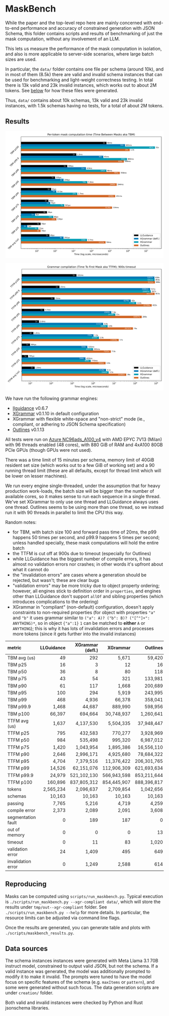 # MaskBench

While the paper and the top-level repo here are mainly concerned with end-to-end performance and accuracy of
constrained generation with JSON Schema, this folder contains scripts and results
of benchmarking of just the mask computation, without any involvement of an LLM.

This lets us measure the performance of the mask computation in isolation, and also
is more applicable to server-side scenarios, where large batch sizes are used.

In particular, the `data/` folder contains one file per schema (around 10k),
and in most of them (8.5k) there are valid and invalid schema instances that can be used for
benchmarking and light-weight correctness testing.
In total there is 13k valid and 23k invalid instances, which works out to about 2M tokens.
See [below](#data-sources) for how these files were generated.

Thus, `data/` contains about 10k schemas, 13k valid and 23k invalid instances,
with 1.5k schemas having no tests,
for a total of about 2M tokens.

## Results

<p align="center">
    <img src="plots/tbm.png" />
</p>

<p align="center">
    <img src="plots/ttfm.png" />
</p>

We have run the following grammar engines:

- [llguidance](https://github.com/guidance-ai/llguidance) v0.6.7
- [XGrammar](https://github.com/mlc-ai/xgrammar) v0.1.10 in default configuration
- XGrammar with flexible white-space and "non-strict" mode (ie., compliant, or adhering to JSON Schema specification)
- [Outlines](https://github.com/dottxt-ai/outlines) v0.1.13

All tests were run on
[Azure NC96ads_A100_v4](https://learn.microsoft.com/en-us/azure/virtual-machines/sizes/gpu-accelerated/nca100v4-series?tabs=sizebasic)
with AMD EPYC 7V13 (Milan) with 96 threads enabled (48 cores),
with 880 GiB of RAM and 4xA100 80GB PCIe GPUs (though GPUs were not used).

There was a time limit of 15 minutes per schema,
memory limit of 40GiB resident set size (which works out to a few GiB of working set)
and a 90 running thread limit (these are all defaults, except for thread limit which
will be lower on lesser machines).

We run every engine single-threaded, under the assumption that for heavy
production work-loads, the batch size will be bigger than the number of
available cores, so it makes sense to run each sequence in a single thread.
We've set XGrammar to only use one thread and LLGuidance always uses one thread.
Outlines seems to be using more than one thread, so we instead run it with 90
threads in parallel to limit the CPU this way.

Random notes:

- for TBM, with batch size 100 and forward pass time of 20ms, the p99 happens 50 times per second,
  and p99.9 happens 5 times per second; unless handled specially, these mask computations
  will hold the entire batch
- the TTFM is cut off at 900s due to timeout (especially for Outlines)
- while LLGuidance has the biggest number of compile errors,
  it has almost no validation errors nor crashes;
  in other words it's upfront about what it cannot do
- the "invalidation errors" are cases where a generation should be rejected,
  but wasn't; these are clear bugs
- "validation errors" may be more tricky due to object property ordering;
  however, all engines stick to definition order in `properties`,
  and engines other than LLGuidance don't support `allOf` and sibling properties
  (which introduces complications to the ordering)
- XGrammar in "compliant" (non-default) configuration, doesn't apply constraints
  to non-required properties (for object with properties `"a"` and `"b"` it uses grammar
  similar to `("a": A)? ("b": B)? ("[^"]+": ANYTHING)*`, so in object `{"a":1}`
  `1` can be matched to **either** `A` or `ANYTHING`);
  this is why it has lots of invalidation errors and processes more tokens (since it gets further
  into the invalid instances)

<!-- GEN-BEGIN -->
| metric             | LLGuidance | XGrammar (defl.) |    XGrammar |    Outlines |
|:-------------------|-----------:|-----------------:|------------:|------------:|
| TBM avg (us)       |         49 |              292 |       5,671 |      59,420 |
| TBM p25            |         16 |                3 |          12 |          16 |
| TBM p50            |         36 |                8 |          80 |         118 |
| TBM p75            |         43 |               54 |         321 |     133,981 |
| TBM p90            |         61 |              117 |       1,668 |     200,689 |
| TBM p95            |        100 |              294 |       5,919 |     243,995 |
| TBM p99            |        468 |            4,936 |      66,378 |     358,041 |
| TBM p99.9          |      1,468 |           44,687 |     889,990 |     598,956 |
| TBM p100           |     66,397 |          694,664 |  30,748,937 |   1,260,641 |
| TTFM avg (us)      |      1,637 |        4,137,530 |   5,504,335 |  37,948,447 |
| TTFM p25           |        795 |          432,583 |     770,277 |   3,928,969 |
| TTFM p50           |        984 |          535,498 |     995,320 |   6,987,012 |
| TTFM p75           |      1,420 |        1,043,954 |   1,895,386 |  16,556,110 |
| TTFM p90           |      2,646 |        2,996,171 |   4,925,680 |  78,684,322 |
| TTFM p95           |      4,704 |        7,379,516 |  11,376,422 | 206,301,765 |
| TTFM p99           |     14,526 |       62,151,076 | 112,906,309 | 621,693,634 |
| TTFM p99.9         |     24,979 |      521,102,130 | 566,943,598 | 853,211,644 |
| TTFM p100          |    160,896 |      837,805,312 | 854,445,907 | 888,396,817 |
| tokens             |  2,565,234 |        2,096,637 |   2,709,854 |   1,042,656 |
| schemas            |     10,163 |           10,163 |      10,163 |      10,163 |
| passing            |      7,765 |            5,216 |       4,719 |       4,259 |
| compile error      |      2,373 |            2,089 |       2,091 |       3,608 |
| segmentation fault |          0 |              189 |         187 |           0 |
| out of memory      |          0 |                0 |           0 |          13 |
| timeout            |          0 |               11 |          83 |       1,020 |
| validation error   |         24 |            1,409 |         495 |         649 |
| invalidation error |          0 |            1,249 |       2,588 |         614 |
<!-- GEN-END -->

## Reproducing

Masks can be computed using `scripts/run_maskbench.py`.
Typical execution is `./scripts/run_maskbench.py --xgr-compliant data/`,
which will store the results under `tmp/out--xgr-compliant` folder.
See `./scripts/run_maskbench.py --help` for more details.
In particular, the resource limits can be adjusted via command line flags.

Once the results are generated, you can generate table and plots with
`./scripts/maskbench_results.py`.

## Data sources

The schema instances instances were generated with Meta Llama 3.1 70B instruct model,
constrained to output valid JSON, but not the schema.
If a valid instance was generated, the model was additionally prompted to
modify it to make it invalid.
The prompts were tuned to have the model focus on specific features
of the schema (e.g. `maxItems` or `pattern`),
and some were generated without such focus.
The data generation scripts are under `creation/` folder.

Both valid and invalid instances were checked by Python and Rust jsonschema libraries.
